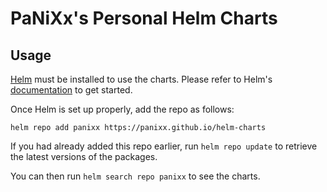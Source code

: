 # PaNiXx's Personal Helm Charts

## Usage

[Helm](https://helm.sh) must be installed to use the charts.
Please refer to Helm's [documentation](https://helm.sh/docs/) to get started.

Once Helm is set up properly, add the repo as follows:

```console
helm repo add panixx https://panixx.github.io/helm-charts
```

If you had already added this repo earlier, run `helm repo update` to retrieve the latest versions of the packages.

You can then run `helm search repo panixx` to see the charts.
